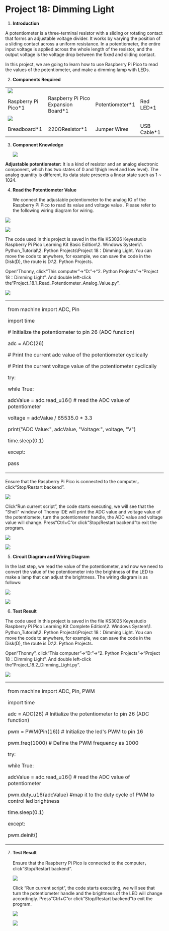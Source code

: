 # Project 18: Dimming Light

1.  **Introduction**

A potentiometer is a three-terminal resistor with a sliding or rotating
contact that forms an adjustable voltage divider. It works by varying
the position of a sliding contact across a uniform resistance. In a
potentiometer, the entire input voltage is applied across the whole
length of the resistor, and the output voltage is the voltage drop
between the fixed and sliding contact.

In this project, we are going to learn how to use Raspberry Pi Pico to
read the values of the potentiometer, and make a dimming lamp with LEDs.

2.  **Components Required**

|                                                         |                                      |                          |                             |
| ------------------------------------------------------- | ------------------------------------ | ------------------------ | --------------------------- |
| ![](/media/ef77f5a64c382157fc2dea21ec373fef.png) |
| Raspberry Pi Pico\*1                                    | Raspberry Pi Pico Expansion Board\*1 | Potentiometer\*1         | Red LED\*1                  |
| ![](/media/7dcbd02995be3c142b2f97df7f7c03ce.png)      |
| Breadboard\*1                                           | 220ΩResistor\*1                      | Jumper Wires             | USB Cable\*1                |

3.  **Component Knowledge**
    
    ![](/media/03ab81e8b4f09287d2781ef0fd297f85.png)

**Adjustable potentiometer:** It is a kind of resistor and an analog
electronic component, which has two states of 0 and 1(high level and low
level). The analog quantity is different, its data state presents a
linear state such as 1 \~ 1024.

4.  **Read the Potentiometer Value**
    
    We connect the adjustable potentiometer to the analog IO of the
    Raspberry Pi Pico to read its value and voltage value . Please refer
    to the following wiring diagram for wiring.

![](/media/b8ee6320bce8729a4309857f257d30ec.png)

![](/media/cb970a340d830569e9ac4462a1318e44.png)

The code used in this project is saved in the file KS3026 Keyestudio
Raspberry Pi Pico Learning Kit Basic Edition\\2. Windows System\\1.
Python\_Tutorial\\2. Python Projects\\Project 18：Dimming Light. You can
move the code to anywhere, for example, we can save the code in the
Disk(D), the route is D:\\2. Python Projects.

Open“Thonny, click“This computer”→“D:”→“2. Python Projects”→“Project
18：Dimming Light”. And double left-click
the“Project\_18.1\_Read\_Potentiometer\_Analog\_Value.py”.

![](/media/b1fcd50c4db0ae1272b9b875f8003090.png)

<table>
<tbody>
<tr class="odd">
<td><p>from machine import ADC, Pin</p>
<p>import time</p>
<p># Initialize the potentiometer to pin 26 (ADC function)</p>
<p>adc = ADC(26)</p>
<p># Print the current adc value of the potentiometer cyclically</p>
<p># Print the current voltage value of the potentiometer cyclically</p>
<p>try:</p>
<p>while True:</p>
<p>adcValue = adc.read_u16() # read the ADC value of potentiometer</p>
<p>voltage = adcValue / 65535.0 * 3.3</p>
<p>print("ADC Value:", adcValue, "Voltage:", voltage, "V")</p>
<p>time.sleep(0.1)</p>
<p>except:</p>
<p>pass</p></td>
</tr>
</tbody>
</table>

Ensure that the Raspberry Pi Pico is connected to the
computer，click“Stop/Restart backend”.

![](/media/d7c9612533e1f601716f368cacca3586.png)

Click“Run current script”, the code starts executing, we will see that
the "Shell" window of Thonny IDE will print the ADC value and voltage
value of the potentiomete, turn the potentiometer handle, the ADC value
and voltage value will change. Press“Ctrl+C”or click“Stop/Restart
backend”to exit the program.

![](/media/97f026e8fb8db1d28dd757e35c059d02.png)

![](/media/969b9de3cf505f05d6a9361286cef9c9.png)

5.  **Circuit Diagram and Wiring Diagram**

In the last step, we read the value of the potentiometer, and now we
need to convert the value of the potentiometer into the brightness of
the LED to make a lamp that can adjust the brightness. The wiring
diagram is as follows:

![](/media/66f721b77035d40556c873e0c4577b4a.png)

![](/media/93b03f3cdc8af506d9035b748839ac33.png)

6.  **Test Result**

The code used in this project is saved in the file KS3025 Keyestudio
Raspberry Pi Pico Learning Kit Complete Edition\\2. Windows System\\1.
Python\_Tutorial\\2. Python Projects\\Project 18：Dimming Light. You can
move the code to anywhere, for example, we can save the code in the
Disk(D), the route is D:\\2. Python Projects.

Open“Thonny”, click“This computer”→“D:”→“2. Python Projects”→“Project
18：Dimming Light”. And double left-click
the“Project\_18.2\_Dimming\_Light.py”.

![](/media/308d874689ff5bf3cca0019a7b1bcf1f.png)

<table>
<tbody>
<tr class="odd">
<td><p>from machine import ADC, Pin, PWM</p>
<p>import time</p>
<p>adc = ADC(26) # Initialize the potentiometer to pin 26 (ADC function)</p>
<p>pwm = PWM(Pin(16)) # Initialize the led's PWM to pin 16</p>
<p>pwm.freq(1000) # Define the PWM frequency as 1000</p>
<p>try:</p>
<p>while True:</p>
<p>adcValue = adc.read_u16() # read the ADC value of potentiometer</p>
<p>pwm.duty_u16(adcValue) #map it to the duty cycle of PWM to control led brightness</p>
<p>time.sleep(0.1)</p>
<p>except:</p>
<p>pwm.deinit()</p></td>
</tr>
</tbody>
</table>

7.  **Test Result**
    
    Ensure that the Raspberry Pi Pico is connected to the
    computer，click“Stop/Restart backend”.
    
    ![](/media/6cf698bbc9ffac00f1e474eb554dde1d.png)
    
    Click “Run current script”, the code starts executing, we will see
    that turn the potentiometer handle and the brightness of the LED
    will change accordingly. Press“Ctrl+C”or click“Stop/Restart
    backend”to exit the program.
    
    ![](/media/0bb12cb7c5842d8fbbd5d6d4684ad59e.png)
    
    ![](/media/eca30dead3f4923afa0dcb0306db2319.jpeg)

#

